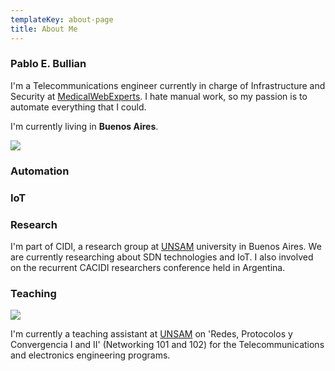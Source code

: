 ```yaml
---
templateKey: about-page
title: About Me
---
```

### Pablo E. Bullian

I'm a Telecommunications engineer currently in charge of Infrastructure and Security at [MedicalWebExperts](https://www.medicalwebexperts.com). I hate manual work, so my passion is to automate everything that I could.

I'm currently living in **Buenos Aires**.

![](/img/tumblr_oz7wqzqr3p1rf9hn3o8_1280.jpg)

### Automation

### IoT

### Research

I'm part of CIDI, a research group at [UNSAM](https://www.unsam.edu.ar) university in Buenos Aires. We are currently researching about SDN technologies and IoT. I also involved on the recurrent CACIDI researchers conference held in Argentina.

### Teaching

![](/img/2.jpg)

I'm currently a teaching assistant at [UNSAM](https://www.unsam.edu.ar) on 'Redes, Protocolos y Convergencia I and II' (Networking 101 and 102) for the Telecommunications and electronics engineering programs.
